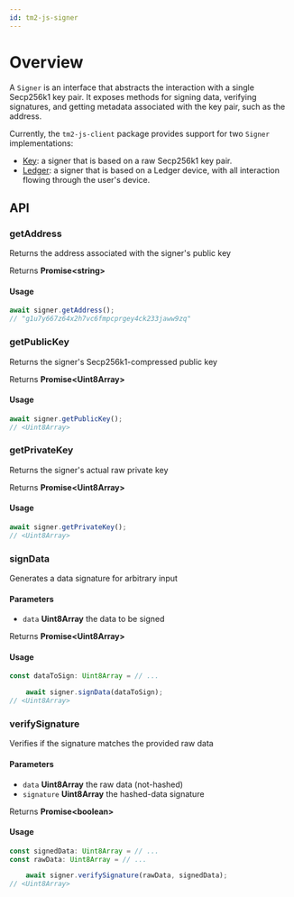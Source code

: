 ```yaml
---
id: tm2-js-signer
---
```


# Overview

A `Signer` is an interface that abstracts the interaction with a single Secp256k1 key pair. It exposes methods for
signing data, verifying signatures, and getting metadata associated with the key pair, such as the address.

Currently, the `tm2-js-client` package provides support for two `Signer` implementations:

- [Key](02-key.md): a signer that is based on a raw Secp256k1 key pair.
- [Ledger](03-ledger.md): a signer that is based on a Ledger device, with all interaction flowing through the user's
  device.

## API

### getAddress

Returns the address associated with the signer's public key

Returns **Promise<string\>**

#### Usage

```ts
await signer.getAddress();
// "g1u7y667z64x2h7vc6fmpcprgey4ck233jaww9zq"
```

### getPublicKey

Returns the signer's Secp256k1-compressed public key

Returns **Promise<Uint8Array\>**

#### Usage

```ts
await signer.getPublicKey();
// <Uint8Array>
```

### getPrivateKey

Returns the signer's actual raw private key

Returns **Promise<Uint8Array\>**

#### Usage

```ts
await signer.getPrivateKey();
// <Uint8Array>
```

### signData

Generates a data signature for arbitrary input

#### Parameters

* `data` **Uint8Array** the data to be signed

Returns **Promise<Uint8Array\>**

#### Usage

```ts
const dataToSign: Uint8Array = // ...

    await signer.signData(dataToSign);
// <Uint8Array>
```

### verifySignature

Verifies if the signature matches the provided raw data

#### Parameters

* `data` **Uint8Array** the raw data (not-hashed)
* `signature` **Uint8Array** the hashed-data signature

Returns **Promise<boolean\>**

#### Usage

```ts
const signedData: Uint8Array = // ...
const rawData: Uint8Array = // ...

    await signer.verifySignature(rawData, signedData);
// <Uint8Array>
```

